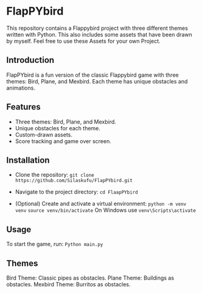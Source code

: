 # FlapPYbird
This repository contains a Flappybird project with three different themes written with Python.
This also includes some assets that have been drawn by myself. Feel free to use these Assets for your own Project.

## Introduction
FlapPYbird is a fun version of the classic Flappybird game with three themes: Bird, Plane, and Mexbird. Each theme has unique obstacles and animations.

## Features
- Three themes: Bird, Plane, and Mexbird.
- Unique obstacles for each theme.
- Custom-drawn assets.
- Score tracking and game over screen.

## Installation
- Clone the repository:
  `git clone https://github.com/Silaskufu/FlapPYbird.git`

- Navigate to the project directory:
  `cd FlaapPYbird`
  
- (Optional) Create and activate a virtual environment:
  `python -m venv venv`
  `source venv/bin/activate`
  On Windows use `venv\Scripts\activate`
  
## Usage
To start the game, run:
  `Python main.py`

## Themes
  Bird Theme: Classic pipes as obstacles.
  Plane Theme: Buildings as obstacles.
  Mexbird Theme: Burritos as obstacles.
